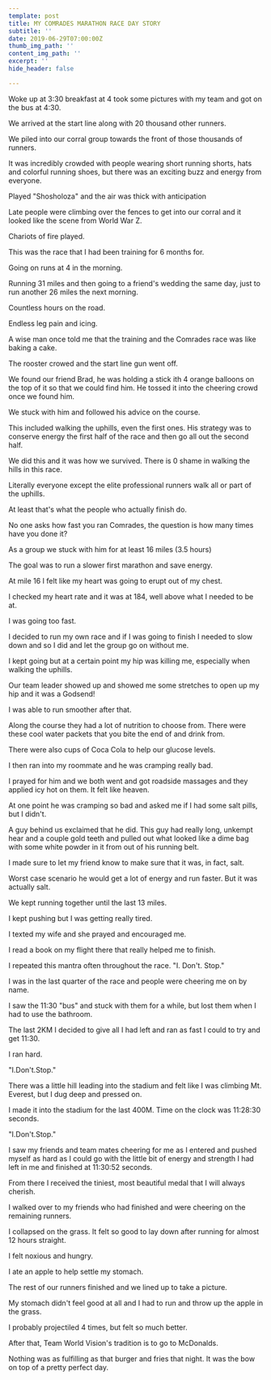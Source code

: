 ```yaml
---
template: post
title: MY COMRADES MARATHON RACE DAY STORY
subtitle: ''
date: 2019-06-29T07:00:00Z
thumb_img_path: ''
content_img_path: ''
excerpt: ''
hide_header: false

---
```

Woke up at 3:30 breakfast at 4 took some pictures with my team and got on the bus at 4:30.

We arrived at the start line along with 20 thousand other runners.

We piled into our corral group towards the front of those thousands of runners.

It was incredibly crowded with people wearing short running shorts, hats and colorful running shoes, but there was an exciting buzz and energy from everyone.

Played "Shosholoza" and the air was thick with anticipation

Late people were climbing over the fences to get into our corral and it looked like the scene from World War Z.

Chariots of fire played.

This was the race that I had been training for 6 months for.

Going on runs at 4 in the morning.

Running 31 miles and then going to a friend's wedding the same day, just to run another 26 miles the next morning.

Countless hours on the road.

Endless leg pain and icing.

A wise man once told me that the training and the Comrades race was like baking a cake.

The rooster crowed and the start line gun went off.

We found our friend Brad, he was holding a stick ith 4 orange balloons on the top of it so that we could find him. He tossed it into the cheering crowd once we found him.

We stuck with him and followed his advice on the course.

This included walking the uphills, even the first ones. His strategy was to conserve energy the first half of the race and then go all out the second half.

We did this and it was how we survived. There is 0 shame in walking the hills in this race.

Literally everyone except the elite professional runners walk all or part of the uphills.

At least that's what the people who actually finish do.

No one asks how fast you ran Comrades, the question is how many times have you done it?

As a group we stuck with him for at least 16 miles (3.5 hours)

The goal was to run a slower first marathon and save energy.

At mile 16 I felt like my heart was going to erupt out of my chest.

I checked my heart rate and it was at 184, well above what I needed to be at.

I was going too fast.

I decided to run my own race and if I was going to finish I needed to slow down and so I did and let the group go on without me.

I kept going but at a certain point my hip was killing me, especially when walking the uphills.

Our team leader showed up and showed me some stretches to open up my hip and it was a Godsend!

I was able to run smoother after that.

Along the course they had a lot of nutrition to choose from. There were these cool water packets that you bite the end of and drink from.

There were also cups of Coca Cola to help our glucose levels.

I then ran into my roommate and he was cramping really bad.

I prayed for him and we both went and got roadside massages and they applied icy hot on them. It felt like heaven.

At one point he was cramping so bad and asked me if I had some salt pills, but I didn't.

A guy behind us exclaimed that he did. This guy had really long, unkempt hear and a couple gold teeth and pulled out what looked like a dime bag with some white powder in it from out of his running belt.

I made sure to let my friend know to make sure that it was, in fact, salt.

Worst case scenario he would get a lot of energy and run faster. But it was actually salt.

We kept running together until the last 13 miles.

I kept pushing but I was getting really tired.

I texted my wife and she prayed and encouraged me.

I read a book on my flight there that really helped me to finish.

I repeated this mantra often throughout the race. "I. Don't. Stop."

I was in the last quarter of the race and people were cheering me on by name.

I saw the 11:30 "bus" and stuck with them for a while, but lost them when I had to use the bathroom.

The last 2KM I decided to give all I had left and ran as fast I could to try and get 11:30.

I ran hard.

"I.Don't.Stop."

There was a little hill leading into the stadium and felt like I was climbing Mt. Everest, but I dug deep and pressed on.

I made it into the stadium for the last 400M. Time on the clock was 11:28:30 seconds.

"I.Don't.Stop."

I saw my friends and team mates cheering for me as I entered and pushed myself as hard as I could go with the little bit of energy and strength I had left in me and finished at 11:30:52 seconds.

From there I received the tiniest, most beautiful medal that I will always cherish.

I walked over to my friends who had finished and were cheering on the remaining runners.

I collapsed on the grass. It felt so good to lay down after running for almost 12 hours straight.

I felt noxious and hungry.

I ate an apple to help settle my stomach.

The rest of our runners finished and we lined up to take a picture.

My stomach didn't feel good at all and I had to run and throw up the apple in the grass.

I probably projectiled 4 times, but felt so much better.

After that, Team World Vision's tradition is to go to McDonalds.

Nothing was as fulfilling as that burger and fries that night. It was the bow on top of a pretty perfect day.